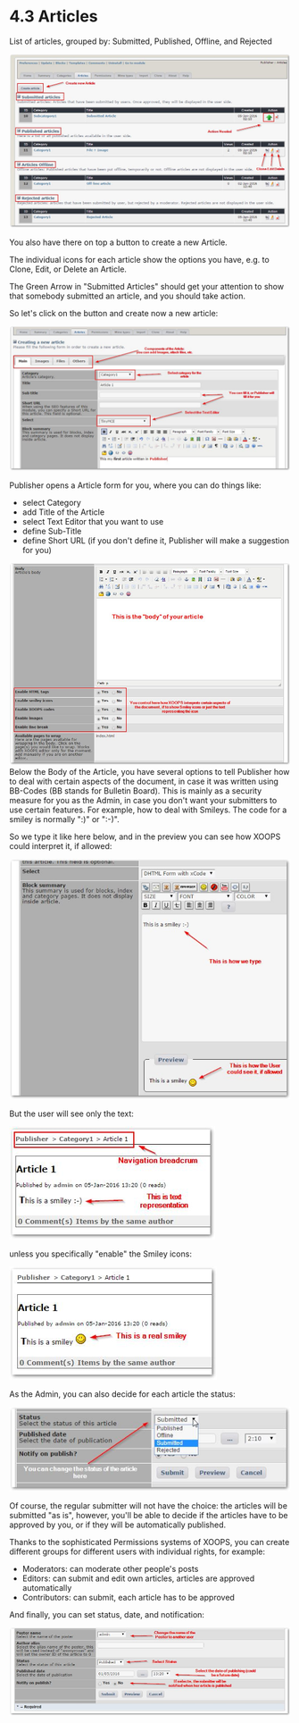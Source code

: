 # 4.3 Articles

List of articles, grouped by: Submitted, Published, Offline, and Rejected

![](../assets/article0.jpg)

You also have there on top a button to create a new Article.

The individual icons for each article show the options you have, e.g. to Clone, Edit, or Delete an Article.

The Green Arrow in "Submitted Articles" should get your attention to show that somebody submitted an article, and you should take action.

So let's click on the button and create now a new article: 

![](../assets/article2.jpg)

Publisher opens a Article form for you, where you can do things like:

- select Category
- add Title of the Article
- select Text Editor that you want to use
- define Sub-Title 
- define Short URL (if you don't define it, Publisher will make a suggestion for you)

![](../assets/article3.jpg)
Below the Body of the Article, you have several options to tell Publisher how to deal with certain aspects of the document, in case it was written using BB-Codes (BB stands for Bulletin Board). This is mainly as a security measure for you as the Admin, in case you don't want your submitters to use certain features. For example, how to deal with Smileys. The code for a smiley is normally ":)" or ":-)". 

So we type it like here below, and in the preview you can see how XOOPS could interpret it, if allowed:

![](../assets/article5.jpg)

But the user will see only the text:

![](../assets/article4.jpg)

unless you specifically "enable" the Smiley icons:

![](../assets/article4b.jpg)

As the Admin, you can also decide for each article the status:

![](../assets/article1.jpg)

Of course, the regular submitter will not have the choice: the articles will be submitted "as is", however, you'll be able to decide if the articles have to be approved by you, or if they will be automatically published. 

Thanks to the sophisticated Permissions systems of XOOPS, you can create different groups for different users with individual rights, for example:

- Moderators: can moderate other people's posts
- Editors: can submit and edit own articles, articles are approved automatically
- Contributors: can submit, each article has to be approved
 
And finally, you can set status, date, and notification:

![](../assets/article6.jpg)